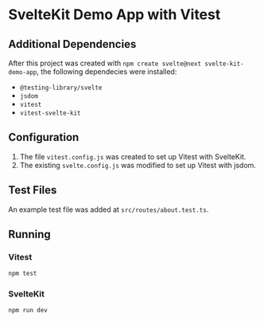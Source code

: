 # SvelteKit Demo App with Vitest

## Additional Dependencies

After this project was created with `npm create svelte@next svelte-kit-demo-app`, the following dependecies were installed:

-   `@testing-library/svelte`
-   `jsdom`
-   `vitest`
-   `vitest-svelte-kit`

## Configuration

1. The file `vitest.config.js` was created to set up Vitest with SvelteKit.
2. The existing `svelte.config.js` was modified to set up Vitest with jsdom.

## Test Files

An example test file was added at `src/routes/about.test.ts`.

## Running

### Vitest

```sh
npm test
```

### SvelteKit

```sh
npm run dev
```
